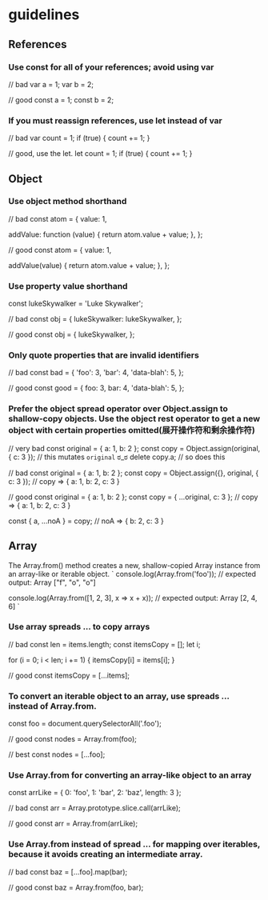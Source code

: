 # guidelines

## References
### Use const for all of your references; avoid using var
// bad
var a = 1;
var b = 2;

// good
const a = 1;
const b = 2;

### If you must reassign references, use let instead of var
// bad
var count = 1;
if (true) {
  count += 1;
}

// good, use the let.
let count = 1;
if (true) {
  count += 1;
}

## Object
### Use object method shorthand
// bad
const atom = {
  value: 1,

  addValue: function (value) {
    return atom.value + value;
  },
};

// good
const atom = {
  value: 1,

  addValue(value) {
    return atom.value + value;
  },
};

### Use property value shorthand
const lukeSkywalker = 'Luke Skywalker';

// bad
const obj = {
  lukeSkywalker: lukeSkywalker,
};

// good
const obj = {
  lukeSkywalker,
};

### Only quote properties that are invalid identifiers
// bad
const bad = {
  'foo': 3,
  'bar': 4,
  'data-blah': 5,
};

// good
const good = {
  foo: 3,
  bar: 4,
  'data-blah': 5,
};

### Prefer the object spread operator over Object.assign to shallow-copy objects. Use the object rest operator to get a new object with certain properties omitted(展开操作符和剩余操作符)
// very bad
const original = { a: 1, b: 2 };
const copy = Object.assign(original, { c: 3 }); // this mutates `original` ಠ_ಠ
delete copy.a; // so does this

// bad
const original = { a: 1, b: 2 };
const copy = Object.assign({}, original, { c: 3 }); // copy => { a: 1, b: 2, c: 3 }

// good
const original = { a: 1, b: 2 };
const copy = { ...original, c: 3 }; // copy => { a: 1, b: 2, c: 3 }

const { a, ...noA } = copy; // noA => { b: 2, c: 3 }

## Array
The Array.from() method creates a new, shallow-copied Array instance from an array-like or iterable object.
`
console.log(Array.from('foo'));
// expected output: Array ["f", "o", "o"]

console.log(Array.from([1, 2, 3], x => x + x));
// expected output: Array [2, 4, 6]
`
### Use array spreads ... to copy arrays
// bad
const len = items.length;
const itemsCopy = [];
let i;

for (i = 0; i < len; i += 1) {
  itemsCopy[i] = items[i];
}

// good
const itemsCopy = [...items];

### To convert an iterable object to an array, use spreads ... instead of Array.from.
const foo = document.querySelectorAll('.foo');

// good
const nodes = Array.from(foo);

// best
const nodes = [...foo];

### Use Array.from for converting an array-like object to an array
const arrLike = { 0: 'foo', 1: 'bar', 2: 'baz', length: 3 };

// bad
const arr = Array.prototype.slice.call(arrLike);

// good
const arr = Array.from(arrLike);

### Use Array.from instead of spread ... for mapping over iterables, because it avoids creating an intermediate array.

// bad
const baz = [...foo].map(bar);

// good
const baz = Array.from(foo, bar);
